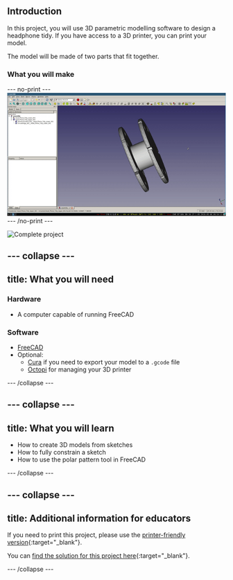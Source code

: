 ## Introduction

In this project, you will use 3D parametric modelling software to design a headphone tidy. If you have access to a 3D printer, you can print your model.

The model will be made of two parts that fit together.

### What you will make

--- no-print ---
![Complete project](images/finished_tidy.gif)
--- /no-print ---

![Complete project](images/finished_tidy.png)

--- collapse ---
---
title: What you will need
---
### Hardware

+ A computer capable of running FreeCAD

### Software

+ [FreeCAD](https://www.freecadweb.org/)
+ Optional:
  + [Cura](https://ultimaker.com/en/resources/51943-installation-ultimaker-cura) if you need to export your model to a `.gcode` file
  + [Octopi](https://octoprint.org/download/) for managing your 3D printer

--- /collapse ---

--- collapse ---
---
title: What you will learn
---

+ How to create 3D models from sketches
+ How to fully constrain a sketch
+ How to use the polar pattern tool in FreeCAD

--- /collapse ---

--- collapse ---
---
title: Additional information for educators
---

If you need to print this project, please use the [printer-friendly version](https://projects.raspberrypi.org/en/projects/freecad-headphone-tidy/print){:target="_blank"}.

You can [find the solution for this project here](http://rpf.io/p/en/freecad-headphone-tidy-get){:target="_blank"}.

--- /collapse ---
